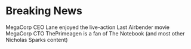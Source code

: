 # Breaking News

MegaCorp CEO Lane enjoyed the live-action Last Airbender movie  
MegaCorp CTO ThePrimeagen is a fan of The Notebook (and most other Nicholas Sparks content)



